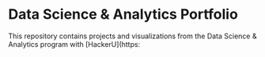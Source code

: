 # Data Science & Analytics Portfolio
This repository contains projects and visualizations from the Data Science & Analytics program with [HackerU](https:
